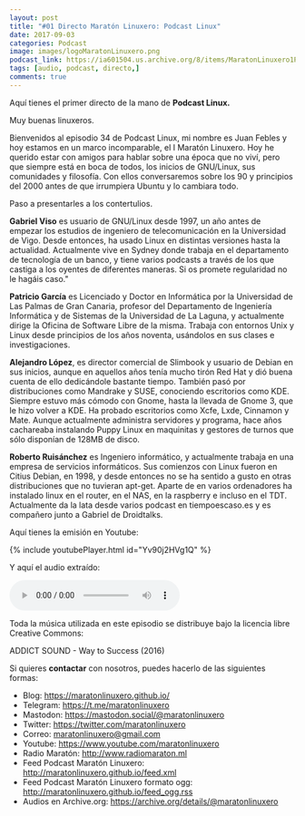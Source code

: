 ```yaml
---
layout: post
title: "#01 Directo Maratón Linuxero: Podcast Linux"
date: 2017-09-03
categories: Podcast
image: images/logoMaratonLinuxero.png
podcast_link: https://ia601504.us.archive.org/8/items/MaratonLinuxero1PodcastLinux/Marat%C3%B3n%20Linuxero%201%20PodcastLinux.mp3
tags: [audio, podcast, directo,]
comments: true
---
```


Aquí tienes el primer directo de la mano de **Podcast Linux.**

Muy buenas linuxeros.  

Bienvenidos al episodio 34 de Podcast Linux, mi nombre es Juan Febles y hoy estamos en un marco incomparable, el I Maratón Linuxero. Hoy he querido estar con amigos para hablar sobre una época que no viví, pero que siempre está en boca de todos, los inicios de GNU/Linux, sus comunidades y filosofía. Con ellos conversaremos sobre los 90 y principios del 2000 antes de que irrumpiera Ubuntu y lo cambiara todo.

Paso a presentarles a los contertulios.

**Gabriel Viso** es usuario de GNU/Linux desde 1997, un año antes de empezar los estudios de ingeniero de telecomunicación en la Universidad de Vigo. Desde entonces, ha usado Linux en distintas versiones hasta la actualidad. Actualmente vive en Sydney donde trabaja en el departamento de tecnología de un banco, y tiene varios podcasts a través de los que castiga a los oyentes de diferentes maneras. Si os promete regularidad no le hagáis caso." 

**Patricio García** es Licenciado y Doctor en Informática por la Universidad de Las Palmas de Gran Canaria, profesor del Departamento de Ingeniería Informática y de Sistemas de la Universidad de La Laguna, y actualmente dirige la Oficina de Software Libre de la misma. Trabaja con entornos Unix y Linux desde principios de los años noventa, usándolos en sus clases e investigaciones. 

**Alejandro López**, es director comercial de Slimbook y usuario de Debian en sus inicios, aunque en aquellos años tenía mucho tirón Red Hat y dió buena cuenta de ello dedicándole bastante tiempo. También pasó por distribuciones como Mandrake y SUSE, conociendo escritorios como KDE. Siempre estuvo más cómodo con Gnome, hasta la llevada de Gnome 3, que le hizo volver a KDE. Ha probado escritorios como Xcfe, Lxde, Cinnamon y Mate.
Aunque actualmente administra servidores y programa, hace años cachareaba instalando Puppy Linux en maquinitas y gestores de turnos que sólo disponían de 128MB de disco. 

**Roberto Ruisánchez** es Ingeniero informático, y actualmente trabaja en una empresa de servicios informáticos. Sus comienzos con Linux fueron en Citius Debian, en 1998, y desde entonces no se ha sentido a gusto en otras distribuciones que no tuvieran apt-get. Aparte de en varios ordenadores ha instalado linux en el router, en el NAS, en la raspberry e incluso en el TDT. Actualmente da la lata desde varios podcast en tiempoescaso.es y es compañero junto a Gabriel de Droidtalks.


Aquí tienes la emisión en Youtube: 

{% include youtubePlayer.html id="Yv90j2HVg1Q" %}

Y aquí el audio extraído:

<audio controls>
  <source src="https://ia601504.us.archive.org/8/items/MaratonLinuxero1PodcastLinux/Marat%C3%B3n%20Linuxero%201%20PodcastLinux.mp3" type="audio/mpeg">
</audio>

Toda la música utilizada en este episodio se distribuye bajo la licencia libre Creative Commons:

ADDICT SOUND - Way to Success (2016)

Si quieres **contactar** con nosotros, puedes hacerlo de las siguientes formas:

+ Blog: <https://maratonlinuxero.github.io/>
+ Telegram: <https://t.me/maratonlinuxero>
+ Mastodon: <https://mastodon.social/@maratonlinuxero>
+ Twitter: <https://twitter.com/maratonlinuxero>
+ Correo: <maratonlinuxero@gmail.com>
+ Youtube: <https://www.youtube.com/maratonlinuxero>
+ Radio Maratón: <http://www.radiomaraton.ml>
+ Feed Podcast Maratón Linuxero: <http://maratonlinuxero.github.io/feed.xml>
+ Feed Podcast Maratón Linuxero formato ogg: <http://maratonlinuxero.github.io/feed_ogg.rss>
+ Audios en Archive.org: <https://archive.org/details/@maratonlinuxero>

